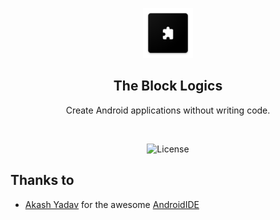 <p align="center">
  <img src="./assets/app_icon.png" alt="The Block Logics" width="80" height="80"/>
</p>

<h2 align="center"><b>The Block Logics</b></h2>
<p align="center">
  Create Android applications without writing code.
<p>

<br>

<p align="center">
<!-- License -->
<img src="https://img.shields.io/badge/License-GPLv3-blue.svg" alt="License"></p>

</p>

## Thanks to
- [Akash Yadav](https://github.com/itsaky) for the awesome [AndroidIDE](https://github.com/AndroidIDEOfficial/AndroidIDE)
